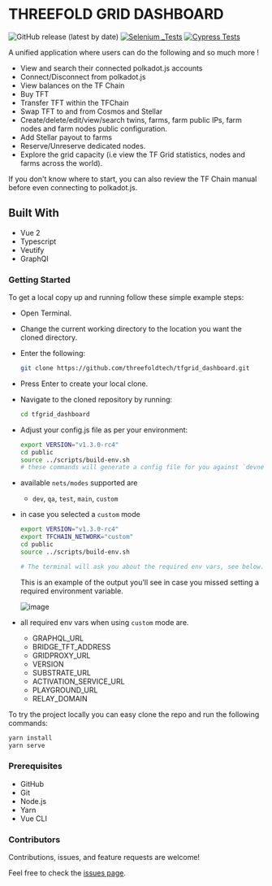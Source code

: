 # THREEFOLD GRID DASHBOARD

![GitHub release (latest by date)](https://img.shields.io/github/v/release/threefoldtech/tfgrid_dashboard)
[![Selenium _Tests](https://github.com/threefoldtech/tfgrid_dashboard/actions/workflows/Selenium.yaml/badge.svg)](https://github.com/threefoldtech/tfgrid_dashboard/actions/workflows/Selenium.yaml)
[![Cypress Tests](https://github.com/threefoldtech/tfgrid_dashboard/actions/workflows/Cypress.yaml/badge.svg)](https://github.com/threefoldtech/tfgrid_dashboard/actions/workflows/Cypress.yaml)

A unified application where users can do the following and so much more !

- View and search their connected polkadot.js accounts
- Connect/Disconnect from polkadot.js
- View balances on the TF Chain
- Buy TFT
- Transfer TFT within the TFChain
- Swap TFT to and from Cosmos and Stellar
- Create/delete/edit/view/search twins, farms, farm public IPs, farm nodes and farm nodes public configuration.
- Add Stellar payout to farms
- Reserve/Unreserve dedicated nodes.
- Explore the grid capacity (i.e view the TF Grid statistics, nodes and farms across the world).

If you don't know where to start, you can also review the TF Chain manual before even connecting to polkadot.js.

## Built With

- Vue 2
- Typescript
- Veutify
- GraphQl

### Getting Started

To get a local copy up and running follow these simple example steps:

- Open Terminal.
- Change the current working directory to the location you want the cloned directory.
- Enter the following:

  ```bash
  git clone https://github.com/threefoldtech/tfgrid_dashboard.git
  ```

- Press Enter to create your local clone.

- Navigate to the cloned repository by running:

  ```bash
  cd tfgrid_dashboard
  ```

- Adjust your config.js file as per your environment:

  ```bash
  export VERSION="v1.3.0-rc4"
  cd public
  source ../scripts/build-env.sh
  # these commands will generate a config file for you against `devnet`
  ```

- available `nets/modes` supported are
  - `dev`, `qa`, `test`, `main`, `custom`
- in case you selected a `custom` mode

  ```bash
  export VERSION="v1.3.0-rc4"
  export TFCHAIN_NETWORK="custom"
  cd public
  source ../scripts/build-env.sh

  # The terminal will ask you about the required env vars, see below.
  ```

  This is an example of the output you'll see in case you missed setting a required environment variable.

  ![image](https://user-images.githubusercontent.com/57001890/219054454-f5d74a79-0083-4442-a95e-4bd4fd3bcf73.png)

- all required env vars when using `custom` mode are.
  - GRAPHQL_URL
  - BRIDGE_TFT_ADDRESS
  - GRIDPROXY_URL
  - VERSION
  - SUBSTRATE_URL
  - ACTIVATION_SERVICE_URL
  - PLAYGROUND_URL
  - RELAY_DOMAIN

To try the project locally you can easy clone the repo and run the following commands:

```bash
yarn install
yarn serve
```

### Prerequisites

- GitHub
- Git
- Node.js
- Yarn
- Vue CLI

### Contributors

Contributions, issues, and feature requests are welcome!

Feel free to check the [issues page](https://github.com/threefoldtech/tfgrid_dashboard/issues).
